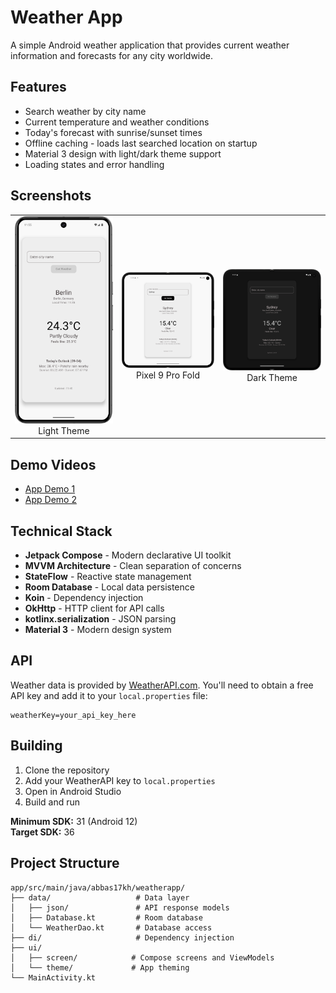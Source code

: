 # Weather App

A simple Android weather application that provides current weather information and forecasts for any city worldwide.

## Features

- Search weather by city name
- Current temperature and weather conditions
- Today's forecast with sunrise/sunset times
- Offline caching - loads last searched location on startup
- Material 3 design with light/dark theme support
- Loading states and error handling

## Screenshots

<table>
  <tr>
    <td align="center">
      <img src="mdeia/pixel8pro-light.png" width="300" alt="Light Theme - Pixel 8 Pro"/>
      <br/>Light Theme
    </td>
    <td align="center">
      <img src="mdeia/pixel9profold-light.png" width="300" alt="Light Theme - Pixel 9 Pro Fold"/>
      <br/>Pixel 9 Pro Fold
    </td>
    <td align="center">
      <img src="mdeia/pixel9profold-dark.png" width="300" alt="Dark Theme - Pixel 9 Pro Fold"/>
      <br/>Dark Theme
    </td>
  </tr>
</table>

## Demo Videos

- [App Demo 1](https://github.com/user-attachments/assets/2ebf16ed-ad05-48ae-a9e5-1c9815b8c9a5)
- [App Demo 2](https://github.com/user-attachments/assets/55baa4d2-6cea-46bd-98e3-50a5a8f72361)

## Technical Stack

- **Jetpack Compose** - Modern declarative UI toolkit
- **MVVM Architecture** - Clean separation of concerns
- **StateFlow** - Reactive state management
- **Room Database** - Local data persistence
- **Koin** - Dependency injection
- **OkHttp** - HTTP client for API calls
- **kotlinx.serialization** - JSON parsing
- **Material 3** - Modern design system

## API

Weather data is provided by [WeatherAPI.com](https://weatherapi.com). You'll need to obtain a free API key and add it to your `local.properties` file:

```
weatherKey=your_api_key_here
```

## Building

1. Clone the repository
2. Add your WeatherAPI key to `local.properties`
3. Open in Android Studio
4. Build and run

**Minimum SDK:** 31 (Android 12)  
**Target SDK:** 36

## Project Structure

```
app/src/main/java/abbas17kh/weatherapp/
├── data/                   # Data layer
│   ├── json/               # API response models
│   ├── Database.kt         # Room database
│   └── WeatherDao.kt       # Database access
├── di/                     # Dependency injection
├── ui/
│   ├── screen/            # Compose screens and ViewModels
│   └── theme/             # App theming
└── MainActivity.kt
```